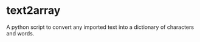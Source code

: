 # text2array
 A python script to convert any imported text into a dictionary of characters and words.
